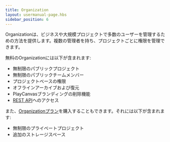 ```yaml
---
title: Organization
layout: usermanual-page.hbs
sidebar_position: 6
---
```


Organizationは、ビジネスや大規模プロジェクトで多数のユーザーを管理するための方法を提供します。複数の管理者を持ち、プロジェクトごとに権限を管理できます。

無料のOrganizationには以下が含まれます:

- 無制限のパブリックプロジェクト
- 無制限のパブリックチームメンバー
- プロジェクトベースの権限
- オフラインアーカイブおよび復元
- PlayCanvasブランディングの削除機能
- [REST API][2]へのアクセス

また、[Organizationプラン][1]を購入することもできます。それには以下が含まれます:

- 無制限のプライベートプロジェクト
- 追加のストレージスペース

[1]: https://playcanvas.com/plans
[2]: /user-manual/api
